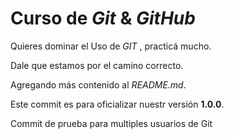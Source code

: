 # Curso de _Git_ & _GitHub_

Quieres dominar el Uso de _GIT_ , practicá mucho.

Dale que estamos por el camino correcto.

Agregando más contenido al _README.md_.

Este commit es para oficializar nuestr versión **1.0.0**.

Commit de prueba para multiples usuarios de Git